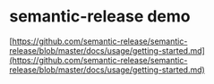# semantic-release demo

[https://github.com/semantic-release/semantic-release/blob/master/docs/usage/getting-started.md](https://github.com/semantic-release/semantic-release/blob/master/docs/usage/getting-started.md)


